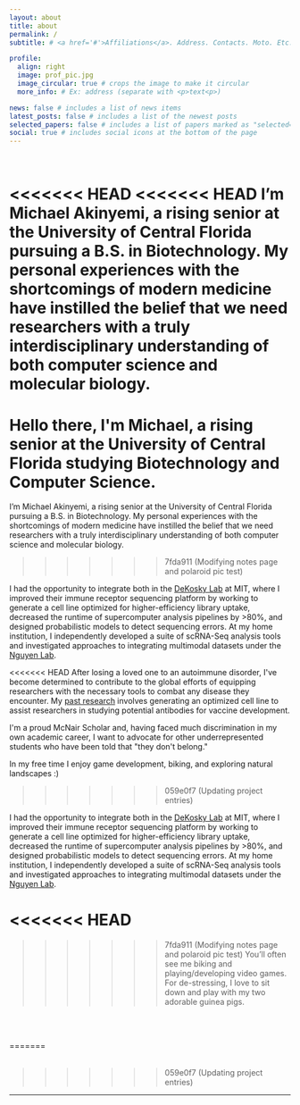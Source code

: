```yaml
---
layout: about
title: about
permalink: /
subtitle: # <a href='#'>Affiliations</a>. Address. Contacts. Moto. Etc.

profile:
  align: right
  image: prof_pic.jpg
  image_circular: true # crops the image to make it circular
  more_info: # Ex: address (separate with <p>text<p>)

news: false # includes a list of news items
latest_posts: false # includes a list of the newest posts
selected_papers: false # includes a list of papers marked as "selected={true}"
social: true # includes social icons at the bottom of the page
---
```


<br>

<<<<<<< HEAD
<<<<<<< HEAD
I’m Michael Akinyemi, a rising senior at the University of Central Florida pursuing a B.S. in Biotechnology. My personal experiences with the shortcomings of modern medicine have instilled the belief that we need researchers with a truly interdisciplinary understanding of both computer science and molecular biology.
=======
Hello there, I'm Michael, a rising senior at the University of Central Florida studying Biotechnology and Computer Science.
=======
I’m Michael Akinyemi, a rising senior at the University of Central Florida pursuing a B.S. in Biotechnology. My personal experiences with the shortcomings of modern medicine have instilled the belief that we need researchers with a truly interdisciplinary understanding of both computer science and molecular biology.
>>>>>>> 7fda911 (Modifying notes page and polaroid pic test)

I had the opportunity to integrate both in the [DeKosky Lab](/projects/dekosky_lab/) at MIT, where I improved their immune receptor sequencing platform by working to generate a cell line optimized for higher-efficiency library uptake, decreased the runtime of supercomputer analysis pipelines by >80%, and designed probabilistic models to detect sequencing errors. At my home institution, I independently developed a suite of scRNA-Seq analysis tools and investigated approaches to integrating multimodal datasets under the [Nguyen Lab](/projects/nguyen_lab/).

<<<<<<< HEAD
After losing a loved one to an autoimmune disorder, I've become determined to contribute to the global efforts of equipping researchers with the necessary tools to combat any disease they encounter. My [past research](/projects/) involves generating an optimized cell line to assist researchers in studying potential antibodies for vaccine development.

I'm a proud McNair Scholar and, having faced much discrimination in my own academic career, I want to advocate for other underrepresented students who have been told that "they don't belong."

In my free time I enjoy game development, biking, and exploring natural landscapes :)
>>>>>>> 059e0f7 (Updating project entries)

I had the opportunity to integrate both in the [DeKosky Lab](/projects/dekosky_lab/) at MIT, where I improved their immune receptor sequencing platform by working to generate a cell line optimized for higher-efficiency library uptake, decreased the runtime of supercomputer analysis pipelines by >80%, and designed probabilistic models to detect sequencing errors. At my home institution, I independently developed a suite of scRNA-Seq analysis tools and investigated approaches to integrating multimodal datasets under the [Nguyen Lab](/projects/nguyen_lab/).

<<<<<<< HEAD
=======
>>>>>>> 7fda911 (Modifying notes page and polaroid pic test)
You’ll often see me biking and playing/developing video games. For de-stressing, I love to sit down and play with my two adorable guinea pigs.

<br><br>

=======
<br><br>


>>>>>>> 059e0f7 (Updating project entries)
<hr>
